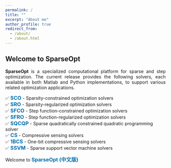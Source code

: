 ```yaml
---
permalink: /
title: ""
excerpt: "About me"
author_profile: true
redirect_from: 
  - /about/
  - /about.html
---
```


<style>
a:link {
  text-decoration: none;
}

a:visited {
  text-decoration: none;
}

a:hover {
  text-decoration: underline;
}

a:active {
  text-decoration: underline;
}
</style>


## Welcome to SparseOpt

<div style="text-align:justify">  
<b>SparseOpt</b> is a specialized computational platform for sparse and step optimization. The current release provides the following solvers, each available in both Matlab and Python implementations, to support various related optimization applications.
</div>

<p style="line-height: 2;"></p>

✅ <a style="font-size: 16px; font-weight: bold;color:#006DB0" href="https://sparseopt.github.io/SCO/" target="_blank">SCO</a> - Sparsity-constrained optimization solvers<br>
✅ <a style="font-size: 16px; font-weight: bold;color:#006DB0" href="https://sparseopt.github.io/SRO/" target="_blank">SRO</a> - Sparsity-regularized optimization solvers<br>
✅ <a style="font-size: 16px; font-weight: bold;color:#006DB0" href="https://sparseopt.github.io/SFCO/" target="_blank">SFCO</a> - Step function-constrained optimization solvers<br>
✅ <a style="font-size: 16px; font-weight: bold;color:#006DB0" href="https://sparseopt.github.io/SFRO/" target="_blank">SFRO</a> - Step function-regularized optimization solvers<br>
✅ <a style="font-size: 16px; font-weight: bold;color:#006DB0" href="https://sparseopt.github.io/SQCQP/" target="_blank">SQCQP</a> - Sparse quadratically constrained quadratic programming solver<br>
✅ <a style="font-size: 16px; font-weight: bold;color:#006DB0" href="https://sparseopt.github.io/CS/" target="_blank">CS</a> - Compressive sensing solvers<br>
✅ <a style="font-size: 16px; font-weight: bold;color:#006DB0" href="https://sparseopt.github.io/1BCS/" target="_blank">1BCS</a> - One-bit compressive sensing solvers<br>
✅ <a style="font-size: 16px; font-weight: bold;color:#006DB0" href="https://sparseopt.github.io/SSVM/" target="_blank">SSVM</a> - Sparse support vector machine solvers<br>

<p style="line-height: 2;"></p>
Welcome to <a style="font-size: 16px; font-weight: bold;color:#006DB0" href="https://sparseopt-cn.github.io" target="_blank">SparseOpt (中文版)</a>
